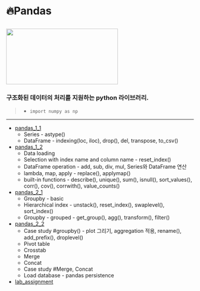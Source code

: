 # :fire:Pandas
## <img src="https://raw.githubusercontent.com/pandas-dev/pandas/main/web/pandas/static/img/pandas.svg"  width="300" height="150"/><br>
### 구조화된 데이터의 처리를 지원하는 python 라이브러리. 
> * `import numpy as np`
---
* [pandas_1_1](https://github.com/yongchoooon/TIL/blob/main/ML/pandas/pandas_1_1.ipynb)
  * Series - astype()
  * DataFrame - indexing(loc, iloc), drop(), del, transpose, to_csv()
* [pandas_1_2](https://github.com/yongchoooon/TIL/blob/main/ML/pandas/pandas_1_2.ipynb)
  * Data loading
  * Selection with index name and column name - reset_index()
  * DataFrame operation - add, sub, div, mul, Series와 DataFrame 연산
  * lambda, map, apply - replace(), applymap()
  * built-in functions - describe(), unique(), sum(), isnull(), sort_values(), corr(), cov(), corrwith(), value_counts()
* [pandas_2_1](https://github.com/yongchoooon/TIL/blob/main/ML/pandas/pandas_2_1.ipynb)
  * Groupby - basic
  * Hierarchical index - unstack(), reset_index(), swaplevel(), sort_index()
  * Groupby - grouped - get_group(), agg(), transform(), filter()
* [pandas_2_2](https://github.com/yongchoooon/TIL/blob/main/ML/pandas/pandas_2_2.ipynb)
  * Case study #groupby() - plot 그리기, aggregation 적용, rename(), add_prefix(), droplevel()
  * Pivot table
  * Crosstab
  * Merge
  * Concat
  * Case study #Merge, Concat
  * Load database - pandas persistence
* [lab_assignment](https://github.com/yongchoooon/TIL/blob/main/ML/pandas/lab_assignment_Build_a_Matrix/lab_assignmnet_Build_a_Matrix.ipynb)